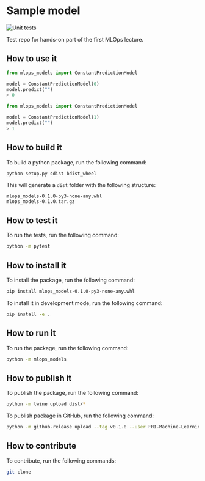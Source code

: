 # Sample model 

![Unit tests](https://github.com/FRI-Machine-Learning-Operations-22-23/mlops-01-hands-on/actions/workflows/test-package.yml/badge.svg)

Test repo for hands-on part of the first MLOps lecture.


## How to use it




```python
from mlops_models import ConstantPredictionModel

model = ConstantPredictionModel(0)
model.predict("")
> 0
```


```python
from mlops_models import ConstantPredictionModel

model = ConstantPredictionModel(1)
model.predict("")
> 1
```


## How to build it

To build a python package, run the following command:

```bash
python setup.py sdist bdist_wheel
```

This will generate a `dist` folder with the following structure:

```
mlops_models-0.1.0-py3-none-any.whl
mlops_models-0.1.0.tar.gz
```

## How to test it

To run the tests, run the following command:

```bash
python -m pytest
```

## How to install it

To install the package, run the following command:

```bash
pip install mlops_models-0.1.0-py3-none-any.whl
```

To install it in development mode, run the following command:

```bash 
pip install -e .
```

## How to run it

To run the package, run the following command:

```bash
python -m mlops_models
```

## How to publish it

To publish the package, run the following command:

```bash
python -m twine upload dist/*
```

To publish package in GitHub, run the following command:

```bash
python -m github-release upload --tag v0.1.0 --user FRI-Machine-Learning-Operations-22-23 --repo mlops-01-hands-on --name "mlops_models-0.1.0-py3-none-any.whl" --file dist/mlops_models-0.1.0-py3-none-any.whl
```

## How to contribute

To contribute, run the following commands:

```bash
git clone
```